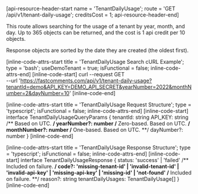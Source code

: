 [api-resource-header-start name = 'TenantDailyUsage'; route = 'GET /api/v1/tenant-daily-usage'; creditsCost = 1; api-resource-header-end]

This route allows searching for the usage of a tenant by year, month, and day. Up to 365 objects can be returned, and the cost is 1 api credit per 10 objects.

Response objects are sorted by the date they are created (the oldest first).

[inline-code-attrs-start title = 'TenantDailyUsage Search cURL Example'; type = 'bash'; useDemoTenant = true; isFunctional = false; inline-code-attrs-end]
[inline-code-start]
curl --request GET \
  --url 'https://fastcomments.com/api/v1/tenant-daily-usage?tenantId=demo&API_KEY=DEMO_API_SECRET&yearNumber=2022&monthNumber=2&dayNumber=10'
[inline-code-end]

[inline-code-attrs-start title = 'TenantDailyUsage Request Structure'; type = 'typescript'; isFunctional = false; inline-code-attrs-end]
[inline-code-start]
interface TenantDailyUsageQueryParams {
    tenantId: string
    API_KEY: string
    /** Based on UTC. **/
    yearNumber?: number
    /** Zero-based. Based on UTC. **/
    monthNumber?: number
    /** One-based. Based on UTC. **/
    dayNumber?: number
}
[inline-code-end]

[inline-code-attrs-start title = 'TenantDailyUsage Response Structure'; type = 'typescript'; isFunctional = false; inline-code-attrs-end]
[inline-code-start]
interface TenantDailyUsageResponse {
    status: 'success' | 'failed'
    /** Included on failure. **/
    code?: 'missing-tenant-id' | 'invalid-tenant-id' | 'invalid-api-key' | 'missing-api-key' | 'missing-id' | 'not-found'
    /** Included on failure. **/
    reason?: string
    tenantDailyUsages: TenantDailyUsage[]
}
[inline-code-end]
